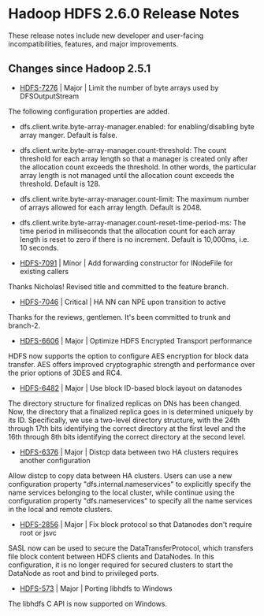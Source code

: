 # Hadoop HDFS 2.6.0 Release Notes

These release notes include new developer and user-facing incompatibilities, features, and major improvements.

## Changes since Hadoop 2.5.1

* [HDFS-7276](https://issues.apache.org/jira/browse/HDFS-7276) | Major | Limit the number of byte arrays used by DFSOutputStream

The following configuration properties are added.

- dfs.client.write.byte-array-manager.enabled:
for enabling/disabling byte array manger.  Default is false.

- dfs.client.write.byte-array-manager.count-threshold:
The count threshold for each array length so that a manager is created only after the allocation count exceeds the threshold.  In other words, the particular array length is not managed until the allocation count exceeds the threshold.  Default is 128.

- dfs.client.write.byte-array-manager.count-limit:
The maximum number of arrays allowed for each array length.  Default is 2048.

- dfs.client.write.byte-array-manager.count-reset-time-period-ms:
The time period in milliseconds that the allocation count for each array length is reset to zero if there is no increment.  Default is 10,000ms, i.e. 10 seconds.

* [HDFS-7091](https://issues.apache.org/jira/browse/HDFS-7091) | Minor | Add forwarding constructor for INodeFile for existing callers

Thanks Nicholas! Revised title and committed to the feature branch.

* [HDFS-7046](https://issues.apache.org/jira/browse/HDFS-7046) | Critical | HA NN can NPE upon transition to active

Thanks for the reviews, gentlemen. It's been committed to trunk and branch-2.

* [HDFS-6606](https://issues.apache.org/jira/browse/HDFS-6606) | Major | Optimize HDFS Encrypted Transport performance

HDFS now supports the option to configure AES encryption for block data transfer.  AES offers improved cryptographic strength and performance over the prior options of 3DES and RC4.

* [HDFS-6482](https://issues.apache.org/jira/browse/HDFS-6482) | Major | Use block ID-based block layout on datanodes

The directory structure for finalized replicas on DNs has been changed. Now, the directory that a finalized replica goes in is determined uniquely by its ID. Specifically, we use a two-level directory structure, with the 24th through 17th bits identifying the correct directory at the first level and the 16th through 8th bits identifying the correct directory at the second level.

* [HDFS-6376](https://issues.apache.org/jira/browse/HDFS-6376) | Major | Distcp data between two HA clusters requires another configuration

Allow distcp to copy data between HA clusters. Users can use a new configuration property "dfs.internal.nameservices" to explicitly specify the name services belonging to the local cluster, while continue using the configuration property "dfs.nameservices" to specify all the name services in the local and remote clusters.

* [HDFS-2856](https://issues.apache.org/jira/browse/HDFS-2856) | Major | Fix block protocol so that Datanodes don't require root or jsvc

SASL now can be used to secure the DataTransferProtocol, which transfers file block content between HDFS clients and DataNodes.  In this configuration, it is no longer required for secured clusters to start the DataNode as root and bind to privileged ports.

* [HDFS-573](https://issues.apache.org/jira/browse/HDFS-573) | Major | Porting libhdfs to Windows

The libhdfs C API is now supported on Windows.



